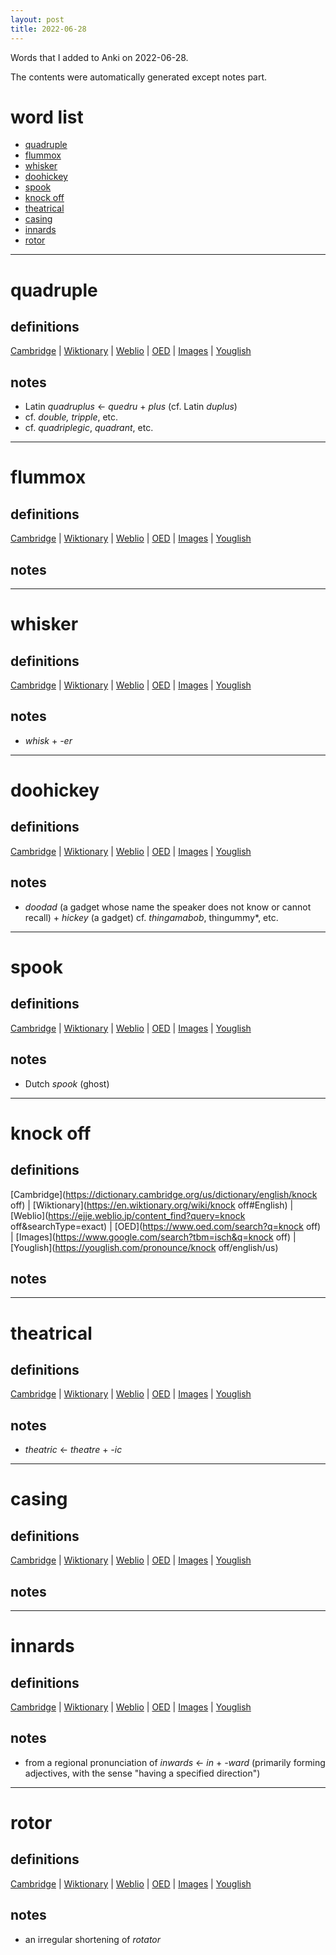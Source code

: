 ```yaml
---
layout: post
title: 2022-06-28
---
```


Words that I added to Anki on 2022-06-28.

The contents were automatically generated except notes part.
# word list
- [quadruple](#quadruple)
- [flummox](#flummox)
- [whisker](#whisker)
- [doohickey](#doohickey)
- [spook](#spook)
- [knock off](#knock-off)
- [theatrical](#theatrical)
- [casing](#casing)
- [innards](#innards)
- [rotor](#rotor)

---

# quadruple
## definitions
[Cambridge](https://dictionary.cambridge.org/us/dictionary/english/quadruple)
|
[Wiktionary](https://en.wiktionary.org/wiki/quadruple#English)
|
[Weblio](https://ejje.weblio.jp/content_find?query=quadruple&searchType=exact)
|
[OED](https://www.oed.com/search?q=quadruple)
|
[Images](https://www.google.com/search?tbm=isch&q=quadruple)
|
[Youglish](https://youglish.com/pronounce/quadruple/english/us)

## notes
- Latin *quadruplus* <- *quedru* + *plus* (cf. Latin *duplus*)
- cf. *double,* *tripple*, etc.
- cf. *quadriplegic*, *quadrant*, etc.

---

# flummox
## definitions
[Cambridge](https://dictionary.cambridge.org/us/dictionary/english/flummox)
|
[Wiktionary](https://en.wiktionary.org/wiki/flummox#English)
|
[Weblio](https://ejje.weblio.jp/content_find?query=flummox&searchType=exact)
|
[OED](https://www.oed.com/search?q=flummox)
|
[Images](https://www.google.com/search?tbm=isch&q=flummox)
|
[Youglish](https://youglish.com/pronounce/flummox/english/us)

## notes

---

# whisker
## definitions
[Cambridge](https://dictionary.cambridge.org/us/dictionary/english/whisker)
|
[Wiktionary](https://en.wiktionary.org/wiki/whisker#English)
|
[Weblio](https://ejje.weblio.jp/content_find?query=whisker&searchType=exact)
|
[OED](https://www.oed.com/search?q=whisker)
|
[Images](https://www.google.com/search?tbm=isch&q=whisker)
|
[Youglish](https://youglish.com/pronounce/whisker/english/us)

## notes
- *whisk* + *-er*

---

# doohickey
## definitions
[Cambridge](https://dictionary.cambridge.org/us/dictionary/english/doohickey)
|
[Wiktionary](https://en.wiktionary.org/wiki/doohickey#English)
|
[Weblio](https://ejje.weblio.jp/content_find?query=doohickey&searchType=exact)
|
[OED](https://www.oed.com/search?q=doohickey)
|
[Images](https://www.google.com/search?tbm=isch&q=doohickey)
|
[Youglish](https://youglish.com/pronounce/doohickey/english/us)

## notes
- *doodad* (a gadget whose name the speaker does not know or cannot recall) + *hickey* (a gadget)
cf. *thingamabob*, thingummy*, etc.

---

# spook
## definitions
[Cambridge](https://dictionary.cambridge.org/us/dictionary/english/spook)
|
[Wiktionary](https://en.wiktionary.org/wiki/spook#English)
|
[Weblio](https://ejje.weblio.jp/content_find?query=spook&searchType=exact)
|
[OED](https://www.oed.com/search?q=spook)
|
[Images](https://www.google.com/search?tbm=isch&q=spook)
|
[Youglish](https://youglish.com/pronounce/spook/english/us)

## notes
- Dutch *spook* (ghost)

---

# knock off
## definitions
[Cambridge](https://dictionary.cambridge.org/us/dictionary/english/knock off)
|
[Wiktionary](https://en.wiktionary.org/wiki/knock off#English)
|
[Weblio](https://ejje.weblio.jp/content_find?query=knock off&searchType=exact)
|
[OED](https://www.oed.com/search?q=knock off)
|
[Images](https://www.google.com/search?tbm=isch&q=knock off)
|
[Youglish](https://youglish.com/pronounce/knock off/english/us)

## notes

---

# theatrical
## definitions
[Cambridge](https://dictionary.cambridge.org/us/dictionary/english/theatrical)
|
[Wiktionary](https://en.wiktionary.org/wiki/theatrical#English)
|
[Weblio](https://ejje.weblio.jp/content_find?query=theatrical&searchType=exact)
|
[OED](https://www.oed.com/search?q=theatrical)
|
[Images](https://www.google.com/search?tbm=isch&q=theatrical)
|
[Youglish](https://youglish.com/pronounce/theatrical/english/us)

## notes
- *theatric* <- *theatre* + *-ic*

---

# casing
## definitions
[Cambridge](https://dictionary.cambridge.org/us/dictionary/english/casing)
|
[Wiktionary](https://en.wiktionary.org/wiki/casing#English)
|
[Weblio](https://ejje.weblio.jp/content_find?query=casing&searchType=exact)
|
[OED](https://www.oed.com/search?q=casing)
|
[Images](https://www.google.com/search?tbm=isch&q=casing)
|
[Youglish](https://youglish.com/pronounce/casing/english/us)

## notes

---

# innards
## definitions
[Cambridge](https://dictionary.cambridge.org/us/dictionary/english/innards)
|
[Wiktionary](https://en.wiktionary.org/wiki/innards#English)
|
[Weblio](https://ejje.weblio.jp/content_find?query=innards&searchType=exact)
|
[OED](https://www.oed.com/search?q=innards)
|
[Images](https://www.google.com/search?tbm=isch&q=innards)
|
[Youglish](https://youglish.com/pronounce/innards/english/us)

## notes
- from a regional pronunciation of *inwards* <- *in* + *-ward* (primarily forming adjectives, with the sense "having a specified direction")

---

# rotor
## definitions
[Cambridge](https://dictionary.cambridge.org/us/dictionary/english/rotor)
|
[Wiktionary](https://en.wiktionary.org/wiki/rotor#English)
|
[Weblio](https://ejje.weblio.jp/content_find?query=rotor&searchType=exact)
|
[OED](https://www.oed.com/search?q=rotor)
|
[Images](https://www.google.com/search?tbm=isch&q=rotor)
|
[Youglish](https://youglish.com/pronounce/rotor/english/us)

## notes
- an irregular shortening of *rotator*

